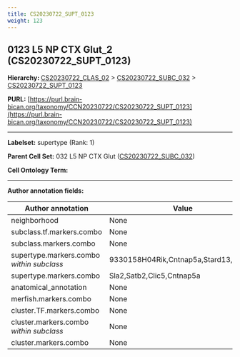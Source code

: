 ```yaml
---
title: CS20230722_SUPT_0123
weight: 123
---
```

## 0123 L5 NP CTX Glut_2 (CS20230722_SUPT_0123)
<b>Hierarchy: </b>
[CS20230722_CLAS_02](../CS20230722_CLAS_02) >
[CS20230722_SUBC_032](../CS20230722_SUBC_032) >
[CS20230722_SUPT_0123](../CS20230722_SUPT_0123)

**PURL:** [https://purl.brain-bican.org/taxonomy/CCN20230722/CS20230722_SUPT_0123](https://purl.brain-bican.org/taxonomy/CCN20230722/CS20230722_SUPT_0123)

---


**Labelset:** supertype (Rank: 1)

**Parent Cell Set:** 032 L5 NP CTX Glut ([CS20230722_SUBC_032](../CS20230722_SUBC_032))



**Cell Ontology Term:** 

[MARKER GENES.]: #


---

[TRANSFERRED ANNOTATIONS.]: #


[AUTHOR ANNOTATION FIELDS.]: #


**Author annotation fields:**

| Author annotation | Value |
|-------------------|-------|
|neighborhood|None|
|subclass.tf.markers.combo|None|
|subclass.markers.combo|None|
|supertype.markers.combo _within subclass_|9330158H04Rik,Cntnap5a,Stard13,Inpp4b|
|supertype.markers.combo|Sla2,Satb2,Clic5,Cntnap5a|
|anatomical_annotation|None|
|merfish.markers.combo|None|
|cluster.TF.markers.combo|None|
|cluster.markers.combo _within subclass_|None|
|cluster.markers.combo|None|
